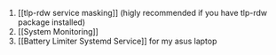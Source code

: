 
1. [[tlp-rdw service masking]] (higly recommended if you have tlp-rdw package installed)
2. [[System Monitoring]]
3. [[Battery Limiter Systemd Service]] for my asus laptop